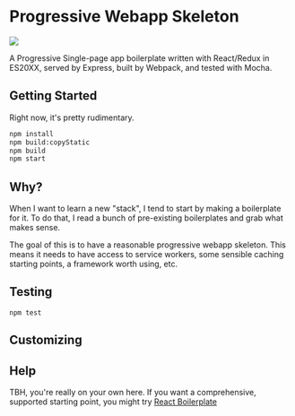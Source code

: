 # Progressive Webapp Skeleton

<img src="http://forthebadge.com/images/badges/ages-12.svg" />

A Progressive Single-page app boilerplate written with React/Redux in ES20XX, served by Express, built by Webpack, and tested with Mocha.


## Getting Started

Right now, it's pretty rudimentary.

```sh
npm install
npm build:copyStatic
npm build
npm start
```

## Why?

When I want to learn a new "stack", I tend to start by making a boilerplate for it. To do that, I read a bunch of pre-existing boilerplates and grab what makes sense.

The goal of this is to have a reasonable progressive webapp skeleton. This means it needs to have access to service workers, some sensible caching starting points, a framework worth using, etc.

## Testing

`npm test`

## Customizing


## Help
TBH, you're really on your own here. If you want a comprehensive, supported starting point, you might try [React Boilerplate](https://github.com/mxstbr/react-boilerplate/)
